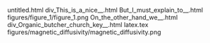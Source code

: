 untitled.html
div_This_is_a_nice__.html
But_I_must_explain_to__.html
figures/figure_1/figure_1.png
On_the_other_hand_we__.html
div_Organic_butcher_church_key__.html
latex.tex
figures/magnetic_diffusivity/magnetic_diffusivity.png
